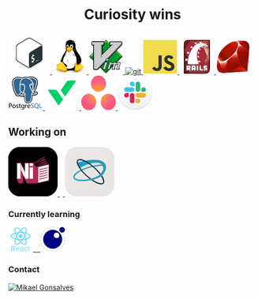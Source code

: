 



<h1 align="center">Curiosity wins</h1>

<p align="left"> 
<a href="https://www.gnu.org/software/bash/" target="_blank"> <img src="https://github.com/MikaelJG/assets/blob/master/bash_logo.png" alt="bash" width="85" height="85"/> </a> <a href="https://linux.org/" target="_blank" rel="noreferrer"> <img src="https://raw.githubusercontent.com/devicons/devicon/master/icons/linux/linux-original.svg" alt="linux" width="70" height="70"/> </a> <a href="https://www.vim.org/"> <img src="https://raw.githubusercontent.com/devicons/devicon/master/icons/vim/vim-original.svg" alt="vim" width="70" height="70"/> </a> <a href="https://git-scm.com/" target="_blank" rel="noreferrer"> <img src="https://www.vectorlogo.zone/logos/git-scm/git-scm-icon.svg" alt="git" width="70" height="70"/> </a>  <a href="https://developer.mozilla.org/en-US/docs/Web/JavaScript" target="_blank" rel="noreferrer"> <img src="https://raw.githubusercontent.com/devicons/devicon/master/icons/javascript/javascript-original.svg" alt="javascript" width="70" height="70"/> </a> <a href="https://rubyonrails.org" target="_blank" rel="noreferrer"> <img src="https://raw.githubusercontent.com/devicons/devicon/master/icons/rails/rails-original-wordmark.svg" alt="rails" width="70" height="70"/> </a> <a href="https://www.ruby-lang.org/en/" target="_blank" rel="noreferrer"> <img src="https://raw.githubusercontent.com/devicons/devicon/master/icons/ruby/ruby-original.svg" alt="ruby" width="70" height="70"/> <a href="https://www.postgresql.org" target="_blank" rel="noreferrer"> <img src="https://raw.githubusercontent.com/devicons/devicon/master/icons/postgresql/postgresql-original-wordmark.svg" alt="postgresql" width="70" height="70"/> </a><a href="https://www.wrike.com/vy/" target="_blank"> <img src="https://github.com/MikaelJG/assets/blob/master/pngegg.png" alt="bash" width="70" height="70"/> </a>  <a href="https://asana.com/" target="_blank"> <img src="https://github.com/MikaelJG/assets/blob/master/asana-logo.svg" alt="bash" width="70" height="70"/> </a> <a href="https://www.gnu.org/software/bash/" target="_blank"> <a href="https://slack.com/" target="_blank"> <img src="https://github.com/MikaelJG/assets/blob/master/slack-logo.png" alt="bash" width="70" height="70"/> </a></p>

<h2 align="left">Working on</h2>
<a href="https://github.com/MikaelJG/noti" target="_blank"> <img src="https://github.com/MikaelJG/noti/blob/master/assets/noti_logo2.png" alt="noti" width="100" height="100"/> </a>  <a href="https://github.com/MikaelJG/resa" target="_blank"> <img src="https://github.com/MikaelJG/resa/blob/master/assets/resa_logo3.png" alt="resa" width="100" height="100"/></a></p>
  

<h3 align="left">Currently learning</h3>
<a href="https://reactjs.org/" target="_blank" rel="noreferrer"> <img src="https://raw.githubusercontent.com/devicons/devicon/master/icons/react/react-original-wordmark.svg" alt="react" width="50" height="50"/>  <a href="https://www.lua.org/" target="_blank" rel="noreferrer"> <img src="https://raw.githubusercontent.com/devicons/devicon/master/icons/lua/lua-original.svg" alt="lua" width="50" height="50"/> </a>

<h3 align="left">Contact</h3>
<p align="left">
<a href="https://linkedin.com/in/mikaeljgonsalves" target="blank"><img align="center" src="https://raw.githubusercontent.com/rahuldkjain/github-profile-readme-generator/master/src/images/icons/Social/linked-in-alt.svg" alt="Mikael Gonsalves" height="30" width="40" /></a>
</p>
<!-- 
**MikaelJG/MikaelJG** is a ✨ _special_ ✨ repository because its `README.md` (this file) appears on your GitHub profile.

Here are some ideas to get you started:

- 👯 I’m looking to collaborate on ...
- 🤔 I’m looking for help with ...
- 💬 Ask me about ...
- 📫 How to reach me: ...
- 😄 Pronouns: ...
- ⚡ Fun fact: ...
-->
